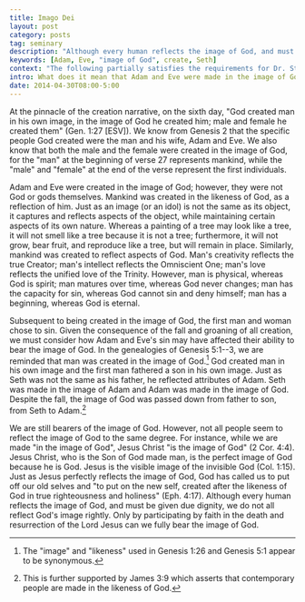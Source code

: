 ```yaml
---
title: Imago Dei
layout: post
category: posts
tag: seminary
description: "Although every human reflects the image of God, and must be given due dignity, we do not all reflect God's image rightly. Only by participating by faith in the death and resurrection of the Lord Jesus, can we fully bear the image of God."
keywords: [Adam, Eve, "image of God", create, Seth]
context: "The following partially satisfies the requirements for Dr. Steven McKinion's Christian Theology I class at Southeastern Baptist Theological Seminary."
intro: What does it mean that Adam and Eve were made in the image of God?
date: 2014-04-30T08:00-5:00
---
```


At the pinnacle of the creation narrative, on the sixth day, "God created man in his own image, in the image of God he created him; male and female he created them" (Gen. 1:27 [ESV]). We know from Genesis 2 that the specific people God created were the man and his wife, Adam and Eve. We also know that both the male and the female were created in the image of God, for the "man" at the beginning of verse 27 represents mankind, while the "male" and "female" at the end of the verse represent the first individuals. 

Adam and Eve were created in the image of God; however, they were not God or gods themselves. Mankind was created in the likeness of God, as a reflection of him. Just as an image (or an idol) is not the same as its object, it captures and reflects aspects of the object, while maintaining certain aspects of its own nature. Whereas a painting of a tree may look like a tree, it will not smell like a tree because it is not a tree; furthermore, it will not grow, bear fruit, and reproduce like a tree, but will remain in place. Similarly, mankind was created to reflect aspects of God. Man's creativity reflects the true Creator; man's intellect reflects the Omniscient One; man's love reflects the unified love of the Trinity. However, man is physical, whereas God is spirit; man matures over time, whereas God never changes; man has the capacity for sin, whereas God cannot sin and deny himself; man has a beginning, whereas God is eternal.

Subsequent to being created in the image of God, the first man and woman chose to sin. Given the consequence of the fall and groaning of all creation, we must consider how Adam and Eve's sin may have affected their ability to bear the image of God. In the genealogies of Genesis 5:1--3, we are reminded that man was created in the image of God.[^1] God created man in his own image and the first man fathered a son in his own image. Just as Seth was not the same as his father, he reflected attributes of Adam. Seth was made in the image of Adam and Adam was made in the image of God. Despite the fall, the image of God was passed down from father to son, from Seth to Adam.[^2]

[^1]: The "image" and "likeness" used in Genesis 1:26 and Genesis 5:1 appear to be synonymous.

[^2]: This is further supported by James 3:9 which asserts that contemporary people are made in the likeness of God.

We are still bearers of the image of God. However, not all people seem to reflect the image of God to the same degree. For instance, while we are made "in the image of God", Jesus Christ "is the image of God" (2 Cor. 4:4). Jesus Christ, who is the Son of God made man, is the perfect image of God because he is God. Jesus is the visible image of the invisible God (Col. 1:15). Just as Jesus perfectly reflects the image of God, God has called us to put off our old selves and "to put on the new self, created after the likeness of God in true righteousness and holiness" (Eph. 4:17). Although every human reflects the image of God, and must be given due dignity, we do not all reflect God's image rightly. Only by participating by faith in the death and resurrection of the Lord Jesus can we fully bear the image of God.
